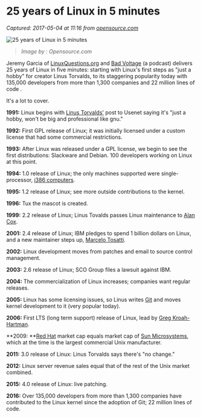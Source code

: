 # 25 years of Linux in 5 minutes

_Captured: 2017-05-04 at 11:16 from [opensource.com](https://opensource.com/article/16/11/25-years-linux-5-minutes?utm_campaign=Sharing%20Security%20Stories&utm_content=53487035&utm_medium=social&utm_source=twitter)_

![25 years of Linux in 5 minutes](https://opensource.com/sites/default/files/styles/image-full-size/public/images/life/OSDC_Penguin_Image_520x292_12324207_0714_mm_v1a.png?itok=WfAkwbFy)

> _Image by : Opensource.com_

Jeremy Garcia of [LinuxQuestions.org](http://www.linuxquestions.org/) and [Bad Voltage](http://www.badvoltage.org/) (a podcast) delivers 25 years of Linux in five minutes: starting with Linux's first steps as "just a hobby" for creator Linus Torvalds, to its staggering popularity today with 135,000 developers from more than 1,300 companies and 22 million lines of code .

It's a lot to cover.

**1991:** Linux begins with [Linus Torvalds'](https://en.wikipedia.org/wiki/Linus_Torvalds) post to Usenet saying it's "just a hobby, won't be big and professional like gnu."

**1992:** First GPL release of Linux; it was initially licensed under a custom license that had some commercial restrictions.

**1993:** After Linux was released under a GPL license, we begin to see the first distributions: Slackware and Debian. 100 developers working on Linux at this point.

**1994:** 1.0 release of Linux; the only machines supported were single-processor, [i386 computers](https://en.wikipedia.org/wiki/Intel_80386).

**1995:** 1.2 release of Linux; see more outside contributions to the kernel.

**1996:** Tux the mascot is created.

**1999:** 2.2 release of Linux; Linus Tovalds passes Linux maintenance to [Alan Cox](https://en.wikipedia.org/wiki/Alan_Cox).

**2001:** 2.4 release of Linux; IBM pledges to spend 1 billion dollars on Linux, and a new maintainer steps up, [Marcelo Tosatti](https://pt.wikipedia.org/wiki/Marcelo_Tosatti).

**2002:** Linux development moves from patches and email to source control management.

**2003:** 2.6 release of Linux; SCO Group files a lawsuit against IBM.

**2004:** The commercialization of Linux increases; companies want regular releases.

**2005:** Linux has some licensing issues, so Linus writes [Git](https://en.wikipedia.org/wiki/Git) and moves kernel development to it (very popular today).

**2006:** First LTS (long term support) release of Linux, lead by [Greg Kroah-Hartman](https://en.wikipedia.org/wiki/Greg_Kroah-Hartman).

**2009: **[Red Hat](https://en.wikipedia.org/wiki/Red_Hat) market cap equals market cap of [Sun Microsystems](https://en.wikipedia.org/wiki/Sun_Microsystems), which at the time is the largest commercial Unix manufacturer.

**2011:** 3.0 release of Linux: Linus Torvalds says there's "no change."

**2012:** Linux server revenue sales equal that of the rest of the Unix market combined.

**2015:** 4.0 release of Linux: live patching.

**2016:** Over 135,000 developers from more than 1,300 companies have contributed to the Linux kernel since the adoption of Git; 22 million lines of code.
